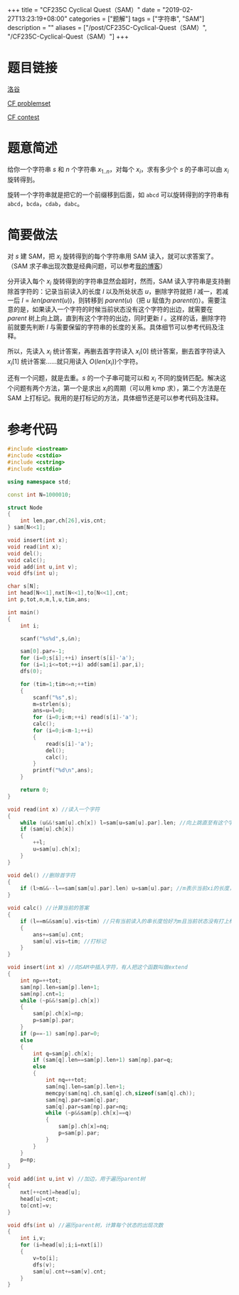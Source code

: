+++
title = "CF235C Cyclical Quest（SAM）"
date = "2019-02-27T13:23:19+08:00"
categories = ["题解"]
tags = ["字符串", "SAM"]
description = ""
aliases = ["/post/CF235C-Cyclical-Quest（SAM）", "/CF235C-Cyclical-Quest（SAM）"]
+++


# 题目链接

[洛谷](https://www.luogu.org/problemnew/show/CF235C)

[CF problemset](https://codeforces.com/problemset/problem/235/C)

[CF contest](https://codeforces.com/contest/235/problem/C)

# 题意简述

给你一个字符串 $s$ 和 $n$ 个字符串 $x_{1..n}$，对每个 $x_i$，求有多少个 $s$ 的子串可以由 $x_i$ 旋转得到。

旋转一个字符串就是把它的一个前缀移到后面，如 `abcd` 可以旋转得到的字符串有 `abcd`，`bcda`，`cdab`，`dabc`。

<!--more-->

# 简要做法

对 $s$ 建 SAM，把 $x_i$ 旋转得到的每个字符串用 SAM 读入，就可以求答案了。（SAM 求子串出现次数是经典问题，可以参考[我的博客](/post/后缀自动机sam学习笔记/#子串出现次数)）

分开读入每个 $x_i$ 旋转得到的字符串显然会超时，然而，SAM 读入字符串是支持删除首字符的：记录当前读入的长度 $l$ 以及所处状态 $u$，删除字符就把 $l$ 减一，若减一后 $l=len(parent(u))$，则转移到 $parent(u)$（把 $u$ 赋值为 $parent(t)$）。需要注意的是，如果读入一个字符的时候当前状态没有这个字符的出边，就需要在 $parent$ 树上向上跳，直到有这个字符的出边，同时更新 $l$ 。这样的话，删除字符前就要先判断 $l$ 与需要保留的字符串的长度的关系。具体细节可以参考代码及注释。

所以，先读入 $x_i$ 统计答案，再删去首字符读入 $x_i[0]$ 统计答案，删去首字符读入 $x_i[1]$ 统计答案……就只用读入 $O(len(x_i))​$ 个字符。

还有一个问题，就是去重。$s$ 的一个子串可能可以和 $x_i$ 不同的旋转匹配。解决这个问题有两个方法，第一个是求出 $x_i​$ 的周期（可以用 kmp 求），第二个方法是在 SAM 上打标记。我用的是打标记的方法，具体细节还是可以参考代码及注释。

# 参考代码

```cpp
#include <iostream>
#include <cstdio>
#include <cstring>
#include <cstdio>

using namespace std;

const int N=1000010;

struct Node
{
    int len,par,ch[26],vis,cnt;
} sam[N<<1];

void insert(int x);
void read(int x);
void del();
void calc();
void add(int u,int v);
void dfs(int u);

char s[N];
int head[N<<1],nxt[N<<1],to[N<<1],cnt;
int p,tot,n,m,l,u,tim,ans;

int main()
{
    int i;

    scanf("%s%d",s,&n);

    sam[0].par=-1;
    for (i=0;s[i];++i) insert(s[i]-'a');
    for (i=1;i<=tot;++i) add(sam[i].par,i);
    dfs(0);

    for (tim=1;tim<=n;++tim)
    {
        scanf("%s",s);
        m=strlen(s);
        ans=u=l=0;
        for (i=0;i<m;++i) read(s[i]-'a');
        calc();
        for (i=0;i<m-1;++i)
        {
            read(s[i]-'a');
            del();
            calc();
        }
        printf("%d\n",ans);
    }

    return 0;
}

void read(int x) //读入一个字符
{
    while (u&&!sam[u].ch[x]) l=sam[u=sam[u].par].len; //向上跳直至有这个字符的出边
    if (sam[u].ch[x])
    {
        ++l;
        u=sam[u].ch[x];
    }
}

void del() //删除首字符
{
    if (l>m&&--l==sam[sam[u].par].len) u=sam[u].par; //m表示当前xi的长度，只有l>m的时候才删除
}

void calc() //计算当前的答案
{
    if (l==m&&sam[u].vis<tim) //只有当前读入的串长度恰好为m且当前状态没有打上标记时才统计答案
    {
        ans+=sam[u].cnt;
        sam[u].vis=tim; //打标记
    }
}

void insert(int x) //向SAM中插入字符，有人把这个函数叫做extend
{
    int np=++tot;
    sam[np].len=sam[p].len+1;
    sam[np].cnt=1;
    while (~p&&!sam[p].ch[x])
    {
        sam[p].ch[x]=np;
        p=sam[p].par;
    }
    if (p==-1) sam[np].par=0;
    else
    {
        int q=sam[p].ch[x];
        if (sam[q].len==sam[p].len+1) sam[np].par=q;
        else
        {
            int nq=++tot;
            sam[nq].len=sam[p].len+1;
            memcpy(sam[nq].ch,sam[q].ch,sizeof(sam[q].ch));
            sam[nq].par=sam[q].par;
            sam[q].par=sam[np].par=nq;
            while (~p&&sam[p].ch[x]==q)
            {
                sam[p].ch[x]=nq;
                p=sam[p].par;
            }
        }
    }
    p=np;
}

void add(int u,int v) //加边，用于遍历parent树
{
    nxt[++cnt]=head[u];
    head[u]=cnt;
    to[cnt]=v;
}

void dfs(int u) //遍历parent树，计算每个状态的出现次数
{
    int i,v;
    for (i=head[u];i;i=nxt[i])
    {
        v=to[i];
        dfs(v);
        sam[u].cnt+=sam[v].cnt;
    }
}
```


